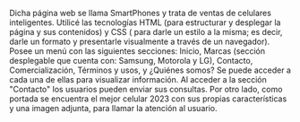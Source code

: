 Dicha página web se llama SmartPhones y trata de ventas de celulares inteligentes. Utilicé las tecnologías HTML (para estructurar y desplegar la página y sus contenidos) y CSS ( para darle un estilo a la misma; es decir, darle un formato y presentarle visualmente a través de un navegador).
Posee un menú con las siguientes secciones: Inicio, Marcas (sección desplegable que cuenta con: Samsung, Motorola y LG), Contacto, Comercialización, Términos y usos, y ¿Quiénes somos? Se puede acceder a cada una de ellas para visualizar información. 
Al acceder a la sección "Contacto" los usuarios pueden enviar sus consultas.
Por otro lado, como portada se encuentra el mejor celular 2023 con sus propias características y una imagen adjunta, para llamar la atención al usuario.

